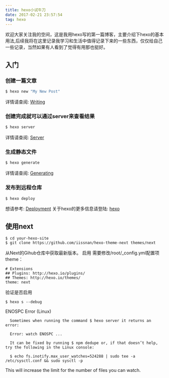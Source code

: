 ```yaml
---
title: hexo小试牛刀
date: 2017-02-21 23:57:54
tag: hexo
---
```

欢迎大家关注我的空间，这是我用hexo写的第一篇博客，主要介绍下hexo的基本用法,后续我将在这里记录我学习和生活中值得记录下来的一些东西，仅仅给自己一些记录，当然如果有人看到了觉得有用那也挺好。
## 入门
<!--more-->
###  创建一篇文章

``` bash
$ hexo new "My New Post"
```

详情请查阅: [Writing](https://hexo.io/docs/writing.html)

### 创建完成就可以通过server来查看结果

``` bash
$ hexo server
```

详情请查阅: [Server](https://hexo.io/docs/server.html)

### 生成静态文件

``` bash
$ hexo generate
```

详情请查阅: [Generating](https://hexo.io/docs/generating.html)

### 发布到远程仓库

``` bash
$ hexo deploy
```

想请参考: [Deployment](https://hexo.io/docs/deployment.html)
关于hexo的更多信息请登陆: [hexo](https://hexo.io/docs)

## 使用next
```
$ cd your-hexo-site
$ git clone https://github.com/iissnan/hexo-theme-next themes/next
```
从Next的Gihub仓库中获取最新版本。
启用
需要修改/root/_config.yml配置项theme：
```
# Extensions
## Plugins: http://hexo.io/plugins/
## Themes: http://hexo.io/themes/
theme: next
```
验证是否启用
```
$ hexo s --debug
```
ENOSPC Error (Linux)
```
  Sometimes when running the command $ hexo server it returns an error:

  Error: watch ENOSPC ...

  It can be fixed by running $ npm dedupe or, if that doesn’t help, try the following in the Linux console:

  $ echo fs.inotify.max_user_watches=524288 | sudo tee -a /etc/sysctl.conf && sudo sysctl -p
```
  This will increase the limit for the number of files you can watch.
